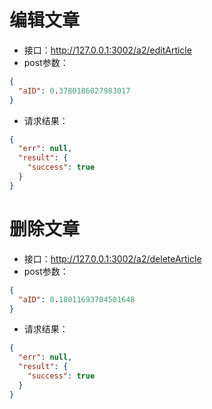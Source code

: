 # 编辑文章 #- 接口：http://127.0.0.1:3002/a2/editArticle- post参数：```json{
  "aID": 0.3780186027983017
}```- 请求结果：```json{
  "err": null,
  "result": {
    "success": true
  }
}```
# 删除文章 #- 接口：http://127.0.0.1:3002/a2/deleteArticle- post参数：```json{
  "aID": 0.18011693784501648
}```- 请求结果：```json{
  "err": null,
  "result": {
    "success": true
  }
}```